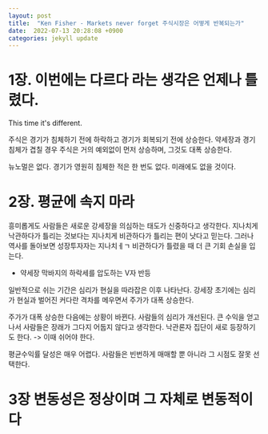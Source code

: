 ```yaml
---
layout: post
title:  "Ken Fisher - Markets never forget 주식시장은 어떻게 반복되는가"
date:  2022-07-13 20:28:08 +0900 
categories: jekyll update
---
```


# 1장. 이번에는 다르다 라는 생각은 언제나 틀렸다.

This time it's different.

주식은 경기가 침체하기 전에 하락하고 경기가 회복되기 전에 상승한다. 약세장과 경기침체가 겹칠 경우 주식은 거의 예외없이 먼저 상승하며, 그것도 대폭 상승한다.

뉴노멀은 없다. 경기가 영원히 침체한 적은 한 번도 없다. 미래에도 없을 것이다.

# 2장. 평균에 속지 마라

흥미롭게도 사람들은 새로운 강세장을 의심하는 태도가 신중하다고 생각한다. 지나치게 낙관하다가 틀리는 것보다는 지나치게 비관하다가 틀리는 편이 낫다고 믿는다.
그러나 역사를 돌아보면 성장투자자는 지나치ㅔㄱ 비관하다가 틀렸을 때 더 큰 기회 손실을 입는다.

* 약세장 막바지의 하락세를 압도하는 V자 반등

일반적으로 쉬는 기간은 심리가 현실을 따라잡은 이후 나타난다. 강세장 초기에는 심리가 현실과 벌어진 커다란 격차를 메우면서 주가가 대폭 상승한다.

주가가 대폭 상승한 다음에는 상황이 바뀐다. 사람들의 심리가 개선된다. 큰 수익을 얻고 나서 사람들은 장래가 그다지 어둡지 않다고 생각한다.
낙관론자 집단이 새로 등장하기도 한다. -> 이때 쉬어야 한다.

평균수익률 달성은 매우 어렵다. 사람들은 빈번하게 매매할 뿐 아니라 그 시점도 잘못 선택한다.

# 3장 변동성은 정상이며 그 자체로 변동적이다
